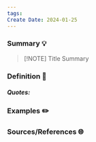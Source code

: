 ```yaml
---
tags: 
Create Date: 2024-01-25
---
```

### Summary 💡


> [!NOTE] Title
> Summary
### Definition 📖
##### Quotes:

### Examples ✏️

### Sources/References 🌐 
